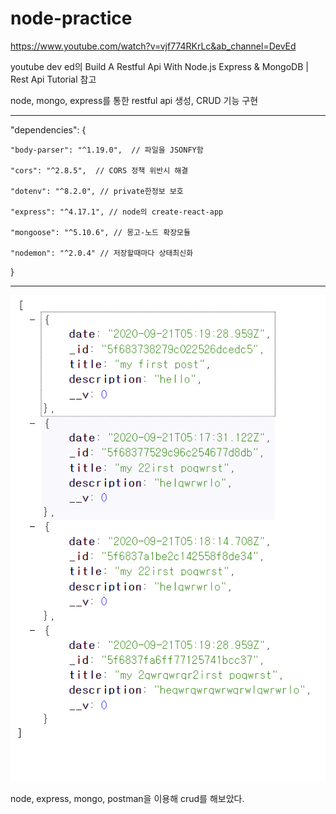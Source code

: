 # node-practice


https://www.youtube.com/watch?v=vjf774RKrLc&ab_channel=DevEd


youtube dev ed의 Build A Restful Api With Node.js Express & MongoDB | Rest Api Tutorial 참고



node, mongo, express를 통한 restful api 생성, CRUD 기능 구현

***
  "dependencies": {
  
    "body-parser": "^1.19.0",  // 파일을 JSONFY함
    
    "cors": "^2.8.5",  // CORS 정책 위반시 해결
    
    "dotenv": "^8.2.0", // private한정보 보호
    
    "express": "^4.17.1", // node의 create-react-app
    
    "mongoose": "^5.10.6", // 몽고-노드 확장모듈
    
    "nodemon": "^2.0.4" // 저장할때마다 상태최신화
    
  }
***

![pic1](./pic1.PNG)


node, express, mongo, postman을 이용해 crud를 해보았다.



